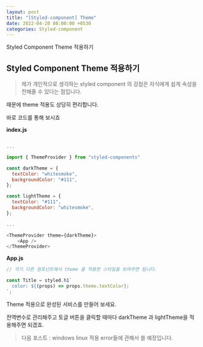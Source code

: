 ```yaml
---
layout: post
title: "[Styled-component] Theme"
date: 2022-04-20 08:00:00 +0530
categories: Styled-component
---
```


Styled Component Theme 적용하기

## Styled Component Theme 적용하기

> 제가 개인적으로 생각하는 styled component 의 강점은 자식에게 쉽게 속성을 전해줄 수 있다는 점입니다.

때문에 theme 적용도 상당히 편리합니다.

바로 코드를 통해 보시죠

**index.js**

```javascript

...

import { ThemeProvider } from "styled-components"

const darkTheme = {
  textColor: "whitesmoke",
  backgroundColor: "#111",
};

const lightTheme = {
  textColor: "#111",
  backgroundColor: "whitesmoke",
};

...

<ThemeProvider theme={darkTheme}>
    <App />
</ThemeProvider>

```

**App.js**

```javascript
// 각기 다른 컴포넌트에서 theme 을 적용한 스타일을 보여주면 됩니다.

const Title = styled.h1`
  color: ${(props) => props.theme.textColor};
`;
```

Theme 적용으로 완성된 서비스를 만들어 보세요.

전역변수로 관리해주고 토글 버튼을 클릭할 때마다 darkTheme 과 lightTheme을 적용해주면 되겠죠.

> 다음 포스트 : windows linux 적용 error들에 관해서 쓸 예정입니다.
